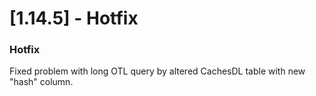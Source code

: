 # [1.14.5] - Hotfix
### Hotfix
Fixed problem with long OTL query by altered CachesDL table with new "hash" column.